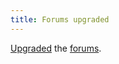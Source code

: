 ```yaml
---
title: Forums upgraded
---
```


[Upgraded](http://www.wincent.com/knowledge-base/UBB.threads_7.0.1_to_7.0.2_upgrade_notes) the [forums](http://forums.wincent.com/).
